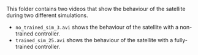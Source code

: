 

This folder contains two videos that show the behaviour of the satellite during two different simulations.

 * ``no_trained_sim_3.avi`` shows the behaviour of the satellite with a non-trained controller.
 * ``trained_sim_25.avi`` shows the behaviour of the satellite with a fully-trained controller.
